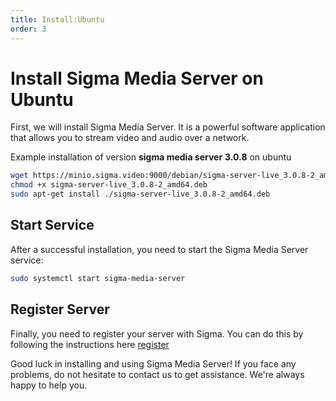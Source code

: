 ```yaml
---
title: Install:Ubuntu
order: 3
---
```


# Install Sigma Media Server on Ubuntu

First, we will install Sigma Media Server. It is a powerful software application that allows you to stream video and audio over a network.

Example installation of version **sigma media server** **3.0.8** on ubuntu

```bash
wget https://minio.sigma.video:9000/debian/sigma-server-live_3.0.8-2_amd64.deb
chmod +x sigma-server-live_3.0.8-2_amd64.deb
sudo apt-get install ./sigma-server-live_3.0.8-2_amd64.deb
```

## Start Service

After a successful installation, you need to start the Sigma Media Server service:

```bash
sudo systemctl start sigma-media-server
```

## Register Server

Finally, you need to register your server with Sigma. You can do this by following the instructions here [register](./04-register.md)

Good luck in installing and using Sigma Media Server! If you face any problems, do not hesitate to contact us to get assistance. We're always happy to help you.
